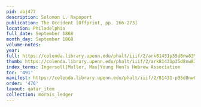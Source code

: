 ```yaml
---
pid: obj477
description: Solomon L. Rapoport
publication: The Occident [Offprint, pp. 266-273]
location: Philadelphia
full_date: September 1868
month_day: September 1868
volume-notes:
year:
full: https://colenda.library.upenn.edu/phalt/iiif/2/ark81431p35d8nw83%2FSHA256E-s7422754--342fe68b00efddf7662e8c1300b3ffe660bf594d86cebcacc0e646cc15c4205c.jpeg/full/3500,/0/default.jpg
thumb: https://colenda.library.upenn.edu/phalt/iiif/2/ark81431p35d8nw83%2FSHA256E-s7422754--342fe68b00efddf7662e8c1300b3ffe660bf594d86cebcacc0e646cc15c4205c.jpeg/full/!200,200/0/default.jpg
index_terms: Ingersoll|Muller, Max|Young Men?s Hebrew Association
toc: '491'
manifest: https://colenda.library.upenn.edu/phalt/iiif/2/81431-p35d8nw83/manifest
order: '476'
layout: qatar_item
collection: morais_ledger
---
```

